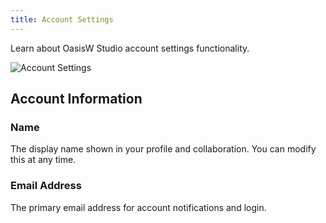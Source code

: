 ```yaml
---
title: Account Settings
---
```


Learn about OasisW Studio account settings functionality.

![Account Settings](/img/usage-guide/account-settings.png)

## Account Information

### Name

The display name shown in your profile and collaboration. You can modify this at any time.

### Email Address

The primary email address for account notifications and login.
<!-- To change your email address, click "Edit". -->

<!-- ## Account Deletion

Permanently remove your OasisW account:

- All projects and data will be deleted
- This action cannot be undone
- Consider downloading important projects first -->

<!-- :::danger

Account deletion is permanent and cannot be undone. Make sure to backup important work before proceeding.

:::

:::tip

User accounts currently managing an organization cannot be deleted. First delete the organization or transfer ownership to another user account.

:::

---

For billing-related questions and detailed subscription management, refer to [Billing](../billing.md). -->
